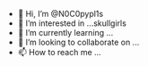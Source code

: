 - 👋 Hi, I’m @N0C0pypl1s
- 👀 I’m interested in ...skullgirls 
- 🌱 I’m currently learning ...
- 💞️ I’m looking to collaborate on ...
- 📫 How to reach me ...

<!---
N0C0pypl1s/N0C0pypl1s is a ✨ special ✨ repository because its `README.md` (this file) appears on your GitHub profile.
You can click the Preview link to take a look at your changes.
--->
